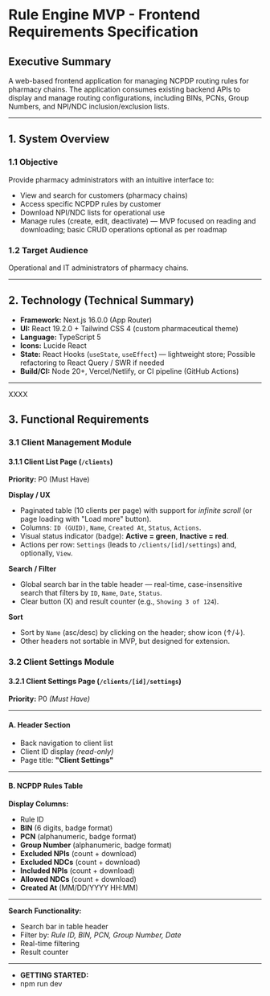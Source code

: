 # Rule Engine MVP - Frontend Requirements Specification

## Executive Summary
A web-based frontend application for managing NCPDP routing rules for pharmacy chains. The application consumes existing backend APIs to display and manage routing configurations, including BINs, PCNs, Group Numbers, and NPI/NDC inclusion/exclusion lists.

---
## 1. System Overview

### 1.1 Objective
Provide pharmacy administrators with an intuitive interface to:

- View and search for customers (pharmacy chains)
- Access specific NCPDP rules by customer
- Download NPI/NDC lists for operational use
- Manage rules (create, edit, deactivate) — MVP focused on reading and downloading; basic CRUD operations optional as per roadmap

### 1.2 Target Audience
Operational and IT administrators of pharmacy chains.

---

## 2. Technology (Technical Summary)

- **Framework:** Next.js 16.0.0 (App Router)
- **UI:** React 19.2.0 + Tailwind CSS 4 (custom pharmaceutical theme)
- **Language:** TypeScript 5
- **Icons:** Lucide React
- **State:** React Hooks (`useState`, `useEffect`) — lightweight store; Possible refactoring to React Query / SWR if needed
- **Build/CI:** Node 20+, Vercel/Netlify, or CI pipeline (GitHub Actions)

---
XXXX
## 3. Functional Requirements

### 3.1 Client Management Module

#### 3.1.1 Client List Page (`/clients`)
**Priority:** P0 (Must Have)

**Display / UX**
- Paginated table (10 clients per page) with support for *infinite scroll* (or page loading with "Load more" button).
- Columns: `ID (GUID)`, `Name`, `Created At`, `Status`, `Actions`.
- Visual status indicator (badge): **Active = green**, **Inactive = red**.
- Actions per row: `Settings` (leads to `/clients/[id]/settings`) and, optionally, `View`.

**Search / Filter**
- Global search bar in the table header — real-time, case-insensitive search that filters by `ID`, `Name`, `Date`, `Status`.
- Clear button (X) and result counter (e.g., `Showing 3 of 124`).

**Sort**
- Sort by `Name` (asc/desc) by clicking on the header; show icon (↑/↓).
- Other headers not sortable in MVP, but designed for extension.

### 3.2 Client Settings Module

#### 3.2.1 Client Settings Page (`/clients/[id]/settings`)

**Priority:** P0 *(Must Have)*

---

#### A. Header Section

- Back navigation to client list
- Client ID display *(read-only)*
- Page title: **"Client Settings"**

---

#### B. NCPDP Rules Table

**Display Columns:**
- Rule ID
- **BIN** (6 digits, badge format)
- **PCN** (alphanumeric, badge format)
- **Group Number** (alphanumeric, badge format)
- **Excluded NPIs** (count + download)
- **Excluded NDCs** (count + download)
- **Included NPIs** (count + download)
- **Allowed NDCs** (count + download)
- **Created At** (MM/DD/YYYY HH:MM)

---

**Search Functionality:**
- Search bar in table header
- Filter by: *Rule ID, BIN, PCN, Group Number, Date*
- Real-time filtering
- Result counter

---
- **GETTING STARTED:**
- npm run dev
